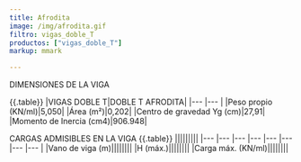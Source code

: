 ```yaml
---
title: Afrodita
image: /img/afrodita.gif
filtro: vigas_doble_T
productos: ["vigas_doble_T"]
markup: mmark

---
```


DIMENSIONES DE LA VIGA

{{.table}}
|VIGAS DOBLE T|DOBLE T AFRODITA|
|--- |--- |
|Peso propio (KN/ml)|5,050|
|Área (m²)|0,202|
|Centro de gravedad Yg (cm)|27,91|
|Momento de Inercia (cm4)|906.948|

CARGAS ADMISIBLES EN LA VIGA
{{.table}}
|||||||||
|--- |--- |--- |--- |--- |--- |--- |--- |
|Vano de viga (m)||||||||
|H (máx.)||||||||
|Carga máx. (KN/ml)||||||||
